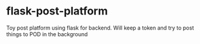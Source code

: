 # flask-post-platform
Toy post platform using flask for backend.
Will keep a token and try to post things to POD in the background
